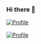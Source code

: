 ### Hi there 👋

<a href="https://github.com/doveletter"><img alt="Profile" src="https://github.com/hernanzala"/></a></br></br>
<a href="https://github.com/doveletter"><img alt="Profile" src="https://skydoves.github.io/badges/dove-letter.svg"/></a></br></br>

<!--
**hernanzala/hernanzala** is a ✨ _special_ ✨ repository because its `README.md` (this file) appears on your GitHub profile.

Here are some ideas to get you started:

- 🔭 I’m currently working on ...
- 🌱 I’m currently learning ...
- 👯 I’m looking to collaborate on ...
- 🤔 I’m looking for help with ...
- 💬 Ask me about ...
- 📫 How to reach me: ...
- 😄 Pronouns: ...
- ⚡ Fun fact: ...
-->
